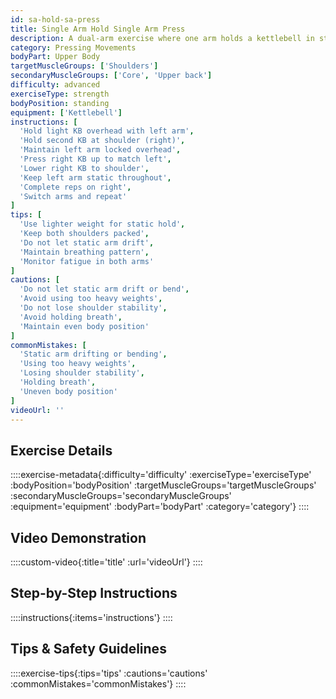 ```yaml
---
id: sa-hold-sa-press
title: Single Arm Hold Single Arm Press
description: A dual-arm exercise where one arm holds a kettlebell in static position while the other performs pressing repetitions, creating asymmetrical loading and building isometric strength alongside dynamic movement.
category: Pressing Movements
bodyPart: Upper Body
targetMuscleGroups: ['Shoulders']
secondaryMuscleGroups: ['Core', 'Upper back']
difficulty: advanced
exerciseType: strength
bodyPosition: standing
equipment: ['Kettlebell']
instructions: [
  'Hold light KB overhead with left arm',
  'Hold second KB at shoulder (right)',
  'Maintain left arm locked overhead',
  'Press right KB up to match left',
  'Lower right KB to shoulder',
  'Keep left arm static throughout',
  'Complete reps on right',
  'Switch arms and repeat'
]
tips: [
  'Use lighter weight for static hold',
  'Keep both shoulders packed',
  'Do not let static arm drift',
  'Maintain breathing pattern',
  'Monitor fatigue in both arms'
]
cautions: [
  'Do not let static arm drift or bend',
  'Avoid using too heavy weights',
  'Do not lose shoulder stability',
  'Avoid holding breath',
  'Maintain even body position'
]
commonMistakes: [
  'Static arm drifting or bending',
  'Using too heavy weights',
  'Losing shoulder stability',
  'Holding breath',
  'Uneven body position'
]
videoUrl: ''
---
```


## Exercise Details

::::exercise-metadata{:difficulty='difficulty' :exerciseType='exerciseType' :bodyPosition='bodyPosition' :targetMuscleGroups='targetMuscleGroups' :secondaryMuscleGroups='secondaryMuscleGroups' :equipment='equipment' :bodyPart='bodyPart' :category='category'}
::::

## Video Demonstration

::::custom-video{:title='title' :url='videoUrl'}
::::

## Step-by-Step Instructions

::::instructions{:items='instructions'}
::::

## Tips & Safety Guidelines

::::exercise-tips{:tips='tips' :cautions='cautions' :commonMistakes='commonMistakes'}
::::

